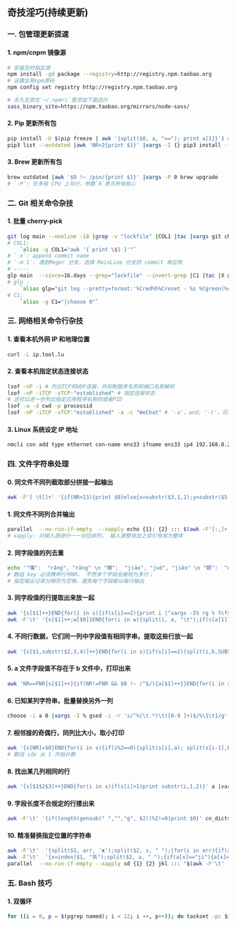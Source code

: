 ## 奇技淫巧(持续更新)

### 一. 包管理更新提速
#### 1. npm/cnpm 镜像源
```bash
# 安装包时指定源
npm install -gd package --registry=http://registry.npm.taobao.org
# 设置全局npm源码
npm config set registry http://registry.npm.taobao.org

# 永久生效在`~/.npmrc`里添加下面这行
sass_binary_site=https://npm.taobao.org/mirrors/node-sass/
```

#### 2. Pip 更新所有包
```bash
pip install -U $(pip freeze | awk '{split($0, a, "=="); print a[1]}') # 项目内依赖升级
pip3 list --outdated |awk 'NR>2{print $1}' |xargs -I {} pip3 install --upgrade {} # 全局更新pip包
```

#### 3. Brew 更新所有包
```bash
brew outdated |awk '$0 !~ /pin/{print $1}' |xargs -P 0 brew upgrade 
# `-P`: 在多核 CPU 上并行，参数`0`表示所有核心
```

### 二. Git 相关命令杂技
#### 1. 批量 cherry-pick
```bash
git log main --oneline -18 |grep -v "lockfile" |COL1 |tac |xargs git cherry-pick -x -m 1
# COL1:
	`alias -g COL1="awk '{ print \$1 }'"`
# `-x`: append commit name
# `-m 1`: 遇到Meger 分支，选择 MainLine 分支的 commit 来应用
# -----
glp main  --since=16.days --grep="lockfile" --invert-grep |C1 |tac |X git cherry-pick -m 1 -x
# glp :
	`alias glp="git log --pretty=format:'%Cred%h%Creset - %s %Cgreen(%cr) %C(bold blue)%an%Creset %C(yellow)%d%Creset' " `
# C1:
	`alias -g C1="|choose 0"`
```

### 三. 网络相关命令行杂技
#### 1. 查看本机外网 IP 和地理位置
```bash
curl -L ip.tool.lu
```

#### 2. 查看本机指定状态连接状态
```bash
lsof -nP -i # 列出TCP和UDP连接，并抑制服务名称和端口名称解析
lsof -nP -iTCP -sTCP:"established" # 指定连接状态
# 还可以进一步列出指定应用程序名称的或者PID
lsof -a -d cwd -p processid
lsof -nP -iTCP -sTCP:"established" -a -c "WeChat" # '-a'，and; '-t'，可以打印进程号
```

#### 3. Linux 系统设定 IP 地址
```bash
nmcli con add type ethernet con-name ens33 ifname ens33 ip4 192.168.0.21/24 gw4 192.168.0.1
```

###  四. 文件字符串处理 
#### 0. 同文件不同列截取部分拼接一起输出
```bash
awk -F'[ \t[]+' '{if(NR<13){print $0}else{x=substr($3,1,1);y=substr($5,1,1);print $1"\t",$2,$4"["y x"\t",$NF}}' flypy_twords_fzm.dict.yaml > flypy_twords_fzmx.dict.yaml
```

#### 1. 同文件不同列合并输出
```bash
parallel  --no-run-if-empty  --xapply echo {1}: {2} ::: $(awk -F'[:,]+' '{print $4}' char_common_base.json) ::: "$(awk -F'[][]+' '{print $2}' char_common_base.json)" |tee > hzpy.txt
# xapply: 对输入源进行一一对应排列， 输入源整体加上双引号视为整体
```

#### 2. 同字段值的列去重
```bash
echo '"嚷":  "rǎng", "rāng" \n "嚼":  "jiáo", "jué", "jiào" \n "颤":  "chàn", "zhàn"' |sed 'y/íǐáàǎāé/iiaaaae/' |awk -F'[:,]+' -vORS=" "   '{for(i=1;i<=NF;i++)s[gensub(" ", "", "g",$i),NR]++}{for(j in s){split(j,b,SUBSEP);if(b[2]==NR)print b[1]}printf "\n"}'
# 数组 key 必须携带行号NR， 不然多个字段会被视为多行； 
# 指定输出记录分隔符为空格，避免每个字段都以每行输出
```

#### 3. 同字段值的行提取出来放一起
```bash
awk '{s[$1]++}END{for(i in s){if(s[i]==2){print i |"xargs -I% rg % fcfsu.txt"}}}' fcfsu 
awk -F'\t' '{s[$1]++;w[$0]}END{for(i in w){split(i, a, "\t");if(s[a[1]]>1)print i}}' flypy_wordsu
```

#### 4. 不同行数据，它们同一列中字段值有相同字串，提取这些行放一起
```bash
awk '{s[$1,substr($2,3,4)]++}END{for(i in s){if(s[i]==2){split(i,b,SUBSEP) ;print b[1] |"xargs -I% rg % dyzx"}}}' dyzy 
```

#### 5. a 文件字段值不存在于 b 文件中，打印出来
```bash
awk 'NR==FNR{s[$1]++}{if(NR!=FNR && $0 !~ /^$/){a[$1]++}}END{for(i in s)if(a[i]<1)print i,s[i]}' a b
```

#### 6. 已知某列字符串，批量替换另外一列
```bash
choose -i a 0 |xargs -I % gsed -i -r 's/^%(\t.*)\t([0-9 ]+)$/%\1\t1/g' cn_dicts/flypy_twords.dict.yaml
```

#### 7. 相邻接的奇偶行，同列比大小，取小打印
```bash
awk '{s[NR]=$0}END{for(i in s){if(i%2==0){split(s[i],a); split(s[i-1],b);if(a[2]<b[2]) print s[i];else print s[i-1] }}}' sf
# 数组 idx 从 1 开始计数
```

#### 8. 找出某几列相同的行
```bash
awk '{s[$1$2$3]++}END{for(i in s)if(s[i]>1)print substr(i,1,2)}' a |xargs -I % rg % a.bak > dupa
```

#### 9. 字段长度不合规定的行搂出来
```bash
awk -F'\t' '{if(length(gensub(" ","","g", $2))%2!=0)print $0}' cn_dicts/flypy_super_ext.dict.yaml 
```

#### 10. 精准替换指定位置的字符串
```bash
awk -F'\t'  '{split($1, arr, 'x');split($2, s, " ");{for(i in arr){if(arr[i]=="价" && s[i]=="jp")print $0}}}' wer
awk -F'\t'  '{x=index($1, "系");split($2, a, " ");{if(a[x]=="ji"){a[x]="xi";zm=""}};{for(j in a){zm=zm?zm" "a[j]:a[j]}}{print $1"\t"zm"\t"$NF}}' jkl >jjj
parallel  --no-run-if-empty --xapply sd {1} {2} jkl ::: "$(awk -F'\t' '{print $0}' jkl)" ::: "$(awk -F'\t' '{print $0}' jjj)"
```

### 五.  Bash  技巧
#### 1.  双循环
```bash
for ((i = 0, p = $(pgrep named); i < 12; i ++, p++)); do taskset -pc $i $p;done
```

